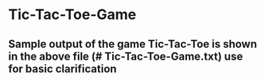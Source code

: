 # Tic-Tac-Toe-Game
Sample output of the game Tic-Tac-Toe is shown in the above file (# Tic-Tac-Toe-Game.txt) use for basic clarification
--------------------------------------
